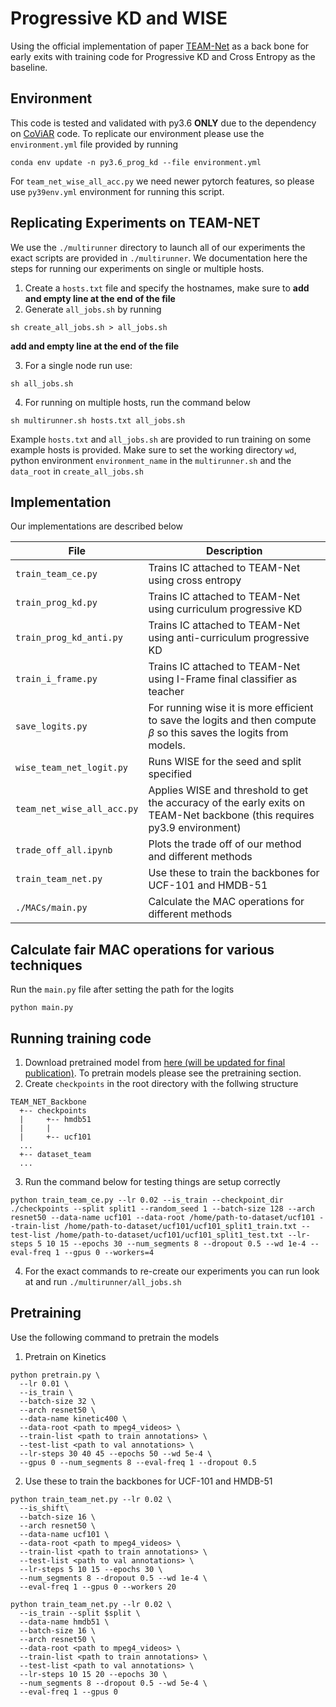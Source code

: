 # Progressive KD and WISE

Using the official implementation of paper [TEAM-Net](https://github.com/villawang/TEAM-Net) as a back bone for early exits with training code for Progressive KD and Cross Entropy as the baseline.

## Environment
This code is tested and validated with py3.6 **ONLY** due to the dependency on [CoViAR](https://github.com/chaoyuaw/pytorch-coviar/) code. To replicate our environment please use the `environment.yml` file provided by running
```
conda env update -n py3.6_prog_kd --file environment.yml
```

For `team_net_wise_all_acc.py` we need newer pytorch features, so please use `py39env.yml` environment for running this script.

## Replicating Experiments on TEAM-NET

We use the `./multirunner` directory to launch all of our experiments the exact scripts are provided in `./multirunner`.
We documentation here the steps for running our experiments on single or multiple hosts.

1. Create a `hosts.txt` file and specify the hostnames, make sure to **add and empty line at the end of the file**
2. Generate `all_jobs.sh` by running  
```
sh create_all_jobs.sh > all_jobs.sh
```
**add and empty line at the end of the file**

3. For a single node run use:
```
sh all_jobs.sh
```
4. For running on multiple hosts, run the command below
```
sh multirunner.sh hosts.txt all_jobs.sh
```
Example `hosts.txt` and `all_jobs.sh` are provided to run training on some example hosts is provided. Make sure to set the working directory `wd`, python environment `environment_name` in the `multirunner.sh` and the `data_root` in `create_all_jobs.sh`

Implementation
---
Our implementations are described below

| File     | Description         |
|----------|---------------------|
| `train_team_ce.py` | Trains IC attached to TEAM-Net using cross entropy |
| `train_prog_kd.py` | Trains IC attached to TEAM-Net using curriculum progressive KD |
| `train_prog_kd_anti.py` | Trains IC attached to TEAM-Net using anti-curriculum progressive KD |
| `train_i_frame.py` | Trains IC attached to TEAM-Net using I-Frame final classifier as teacher |
| `save_logits.py` | For running wise it is more efficient to save the logits and then compute $\beta$ so this saves the logits from models. |
| `wise_team_net_logit.py` | Runs WISE for the seed and split specified |
| `team_net_wise_all_acc.py` | Applies WISE and threshold to get the accuracy of the early exits on TEAM-Net backbone (this requires py3.9 environment) |
| `trade_off_all.ipynb` | Plots the trade off of our method and different methods |
| `train_team_net.py` | Use these to train the backbones for UCF-101 and HMDB-51|
| `./MACs/main.py`| Calculate the MAC operations for different methods  |

Calculate fair MAC operations for various techniques
---
Run the `main.py` file after setting the path for the logits
```
python main.py
```
Running training code
---
1. Download pretrained model from [here (will be updated for final publication)](https://example.com/). To pretrain models please see the pretraining section.
2. Create `checkpoints` in the root directory with the follwing structure

```
TEAM_NET_Backbone
  +-- checkpoints
  |     +-- hmdb51
  |     |     
  |     +-- ucf101
  ...
  +-- dataset_team
  ...
```
3. Run the command below for testing things are setup correctly
```
python train_team_ce.py --lr 0.02 --is_train --checkpoint_dir ./checkpoints --split split1 --random_seed 1 --batch-size 128 --arch resnet50 --data-name ucf101 --data-root /home/path-to-dataset/ucf101 --train-list /home/path-to-dataset/ucf101/ucf101_split1_train.txt --test-list /home/path-to-dataset/ucf101/ucf101_split1_test.txt --lr-steps 5 10 15 --epochs 30 --num_segments 8 --dropout 0.5 --wd 1e-4 --eval-freq 1 --gpus 0 --workers=4
```
4. For the exact commands to re-create our experiments you can run look at and run `./multirunner/all_jobs.sh`

Pretraining
---
Use the following command to pretrain the models
1. Pretrain on Kinetics
```
python pretrain.py \
  --lr 0.01 \
  --is_train \
  --batch-size 32 \
  --arch resnet50 \
  --data-name kinetic400 \
  --data-root <path to mpeg4_videos> \
  --train-list <path to train annotations> \
  --test-list <path to val annotations> \
  --lr-steps 30 40 45 --epochs 50 --wd 5e-4 \
  --gpus 0 --num_segments 8 --eval-freq 1 --dropout 0.5    
```
2. Use these to train the backbones for UCF-101 and HMDB-51
```
python train_team_net.py --lr 0.02 \
  --is_shift\
  --batch-size 16 \
  --arch resnet50 \
  --data-name ucf101 \
  --data-root <path to mpeg4_videos> \
  --train-list <path to train annotations> \
  --test-list <path to val annotations> \
  --lr-steps 5 10 15 --epochs 30 \
  --num_segments 8 --dropout 0.5 --wd 1e-4 \
  --eval-freq 1 --gpus 0 --workers 20

python train_team_net.py --lr 0.02 \
  --is_train --split $split \
  --data-name hmdb51 \
  --batch-size 16 \
  --arch resnet50 \
  --data-root <path to mpeg4_videos> \
  --train-list <path to train annotations> \
  --test-list <path to val annotations> \
  --lr-steps 10 15 20 --epochs 30 \
  --num_segments 8 --dropout 0.5 --wd 5e-4 \
  --eval-freq 1 --gpus 0

```

 
